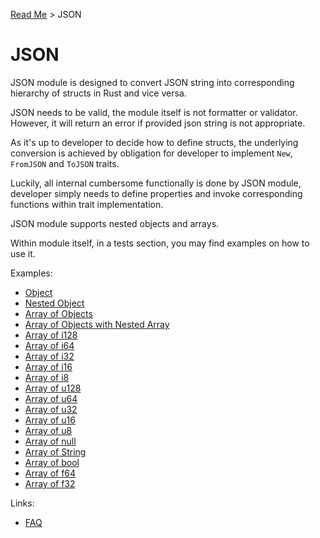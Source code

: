 [Read Me](README.md) > JSON 

# JSON 

JSON module is designed to convert JSON string into corresponding hierarchy of structs in Rust and vice versa.

JSON needs to be valid, the module itself is not formatter or validator. However, it will return an error if provided json string is not appropriate.

As it's up to developer to decide how to define structs, the underlying conversion is achieved by obligation for developer to implement `New`, `FromJSON` and `ToJSON` traits. 

Luckily, all internal cumbersome functionally is done by JSON module, developer simply needs to define properties and invoke corresponding functions within trait implementation.

JSON module supports nested objects and arrays.

Within module itself, in a tests section, you may find examples on how to use it. 

Examples:

- [Object](object/tests/example)
- [Nested Object](object/tests/example_multi_nested_object)
- [Array of Objects](array/object/example_multi_nested_object)
- [Array of Objects with Nested Array](array/object/example_multi_nested_object)
- [Array of i128](array/integer/example_list_i128)
- [Array of i64](array/integer/example_list_i64)
- [Array of i32](array/integer/example_list_i32)
- [Array of i16](array/integer/example_list_i16)
- [Array of i8](array/integer/example_list_i8)
- [Array of u128](array/integer/example_list_u128)
- [Array of u64](array/integer/example_list_u64)
- [Array of u32](array/integer/example_list_u32)
- [Array of u16](array/integer/example_list_u16)
- [Array of u8](array/integer/example_list_u8)
- [Array of null](array/null/example_list_null)
- [Array of String](array/string/example_list_string)
- [Array of bool](array/boolean/example_list_bool)
- [Array of f64](array/float/example_list_f64)
- [Array of f32](array/float/example_list_f32)

Links:
- [FAQ](FAQ.md)



